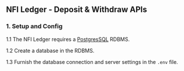 ## NFI Ledger - Deposit & Withdraw APIs

### 1. Setup and Config

1.1 The NFI Ledger requires a [PostgresSQL](https://www.postgresql.org/) RDBMS.  

1.2 Create a database in the RDBMS.

1.3 Furnish the database connection and server settings in the `.env` file.